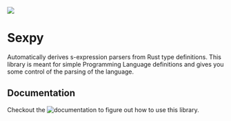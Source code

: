 ![](https://github.com/sgpthomas/sexpy/workflows/Rust/badge.svg)
# Sexpy
Automatically derives s-expression parsers from Rust type definitions.
This library is meant for simple Programming Language definitions and gives you some
control of the parsing of the language.

## Documentation
Checkout the ![documentation](https://docs.rs/sexpy/) to figure out how to use this library.
